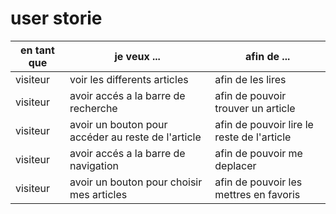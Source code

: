 # user storie

en tant que| je veux ...| afin de ...|
|--|--|--|
visiteur|voir les differents articles| afin de les lires|
visiteur|avoir accés a la barre de recherche| afin de pouvoir trouver un article|
visiteur|avoir un bouton pour accéder au reste de l'article| afin de pouvoir lire le reste de l'article|
visiteur|avoir accés a la barre de navigation| afin de pouvoir me deplacer|
visiteur|avoir un bouton pour choisir mes articles| afin de pouvoir les mettres en favoris|
